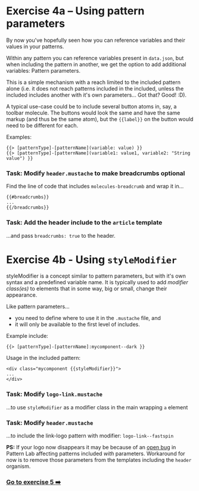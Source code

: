 # Exercise 4a – Using pattern parameters

By now you've hopefully seen how you can reference variables and their values in
your patterns.

Within any pattern you can reference variables
present in `data.json`, but when including the pattern in another,
we get the option to add additional variables: Pattern parameters.

This is a simple mechanism with a reach limited to the included pattern alone
(i.e. it does not reach patterns included in the included, unless the included
includes another with it's own parameters... Got that? Good! :D).

A typical use-case could be to include several button atoms in, say, a toolbar
molecule. The buttons would look the same and have the same markup (and thus
be the same atom), but the `{{label}}` on the button would need to be different for each.

Examples:
```
{{> [patternType]-[patternName](variable: value) }}
{{> [patternType]-[patternName](variable1: value1, variable2: "String value") }}
```

### Task: Modify `header.mustache` to make breadcrumbs optional
Find the line of code that includes `molecules-breadcrumb` and wrap it in...
```
{{#breadcrumbs}}
...
{{/breadcrumbs}}
```

### Task: Add the header include to the `article` template
...and pass `breadcrumbs: true` to the header.


# Exercise 4b - Using `styleModifier`

styleModifier is a concept similar to pattern parameters, but with it's own
syntax and a predefined variable name. It is typically used to add _modifier class(es)_
to elements that in some way, big or small, change their appearance.

Like pattern parameters...
- you need to define where to use it in the `.mustache` file, and
- it will only be available to the first level of includes.

Example include:
```
{{> [patternType]-[patternName]:mycomponent--dark }}
```
Usage in the included pattern:
```
<div class="mycomponent {{styleModifier}}">
...
</div>
```

### Task: Modify `logo-link.mustache`
...to use `styleModifier` as a modifier class in the main wrapping `a` element

### Task: Modify `header.mustache`
...to include the link-logo pattern with modifier: `logo-link--fastspin`

**PS:** If your logo now disappears it may be because of an [open bug](https://github.com/pattern-lab/patternlab-node/issues/250) in Pattern Lab
affecting patterns included _with_ parameters. Workaround for now is to remove those parameters from the templates including the `header` organism.

### [Go to exercise 5 :arrow_right:](../exercise5)